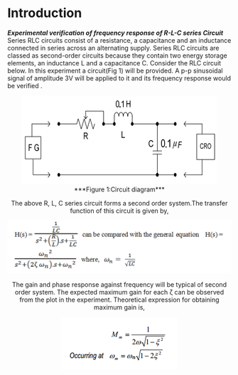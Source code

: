 # Introduction

***Experimental verification of frequency response of R-L-C series Circuit*** Series RLC circuits consist of a resistance, a capacitance and an inductance connected in series across an alternating supply. Series RLC circuits are classed as second-order circuits because they contain two energy storage elements, an inductance L and a capacitance C. Consider the RLC circuit below. In this experiment a circuit(Fig 1) will be provided. A p-p sinusoidal signal of amplitude 3V will be applied to it and its frequency response would be verified .
<div align="center">
<img src="images/Mainckt.png" />
  ***Figure 1:Circuit diagram***

The above R, L, C series circuit forms a second order system.The transfer function of this circuit is given by,
  <div align="center">
<img src="images/hpf.png" />

The gain and phase response against frequency will be typical of second order system. The expected maximum gain for each ζ can be observed from the plot in the experiment. Theoretical expression for obtaining maximum gain is,


<div align="center">
<img src="images/mgf.png" />


</div>
<script id="MathJax-script" async src="https://cdn.jsdelivr.net/npm/mathjax@3/es5/tex-mml-chtml.js"></script>
